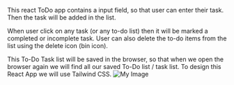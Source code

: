  This react ToDo app contains a input field, so that user can enter their task. Then the task will be added in the list.

When user click on any task (or any to-do list) then it will be marked a completed or incomplete task. User can also delete the to-do items from the list using the delete icon (bin icon).

This To-Do Task list will be saved in the browser, so that when we open the browser again we will find all our saved To-Do list / task list. To design this React App we will use Tailwind CSS.
![My Image](./images/my_image.png)
